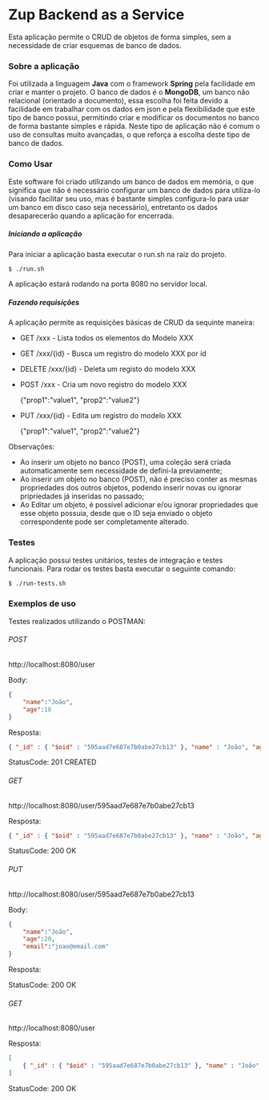 # Zup Backend as a Service
Esta aplicação permite o CRUD de objetos de forma simples, sem a necessidade de criar esquemas de banco de dados. 
### Sobre a aplicação
Foi utilizada a linguagem **Java** com o framework **Spring** pela facilidade em criar e manter o projeto. 
O banco de dados é o **MongoDB**, um banco não relacional (orientado a documento), essa escolha foi feita devido a facilidade em trabalhar com os dados em json e pela flexibilidade que este tipo de banco possui, permitindo criar e modificar os documentos no banco de forma bastante simples e rápida. Neste tipo de aplicação não é comum o uso de consultas muito avançadas, o que reforça a escolha deste tipo de banco de dados.
### Como Usar
Este software foi criado utilizando um banco de dados em memória, o que significa que não é necessário configurar um banco de dados para utiliza-lo (visando facilitar seu uso, mas é bastante simples configura-lo para usar um banco em disco caso seja necessário), entretanto os dados desaparecerão quando a aplicação for encerrada. 
##### Iniciando a aplicação
Para iniciar a aplicação basta executar o run.sh na raiz do projeto.
```sh
$ ./run.sh
```
A aplicação estará rodando na porta 8080 no servidor local.
##### Fazendo requisições
A aplicação permite as requisições básicas de CRUD da sequinte maneira:
* GET /xxx - Lista todos os elementos do Modelo XXX
* GET /xxx/{id} - Busca um registro do modelo XXX por id
* DELETE /xxx/{id} - Deleta um registo do modelo XXX
* POST /xxx - Cria um novo registro do modelo XXX

    {"prop1":"value1", "prop2":"value2"}
* PUT /xxx/{id} - Edita um registro do modelo XXX

    {"prop1":"value1", "prop2":"value2"}

Observações: 
* Ao inserir um objeto no banco (POST), uma coleção será criada automaticamente sem necessidade de defini-la previamente; 
* Ao inserir um objeto no banco (POST), não é preciso conter as mesmas propriedades dos outros objetos, podendo inserir novas ou ignorar pripriedades já inseridas no passado;
* Ao Editar um objeto, é possível adicionar e/ou ignorar propriedades que esse objeto possuia, desde que o ID seja enviado o objeto correspondente pode ser completamente alterado.
### Testes
A aplicação possui testes unitários, testes de integração e testes funcionais.
Para rodar os testes basta executar o seguinte comando: 
```sh
$ ./run-tests.sh
```
### Exemplos de uso
Testes realizados utilizando o POSTMAN:
###### POST
http://localhost:8080/user

Body:
```json
{
    "name":"João",
	"age":18
}
```
Resposta:
```json
{ "_id" : { "$oid" : "595aad7e687e7b0abe27cb13" }, "name" : "João", "age" : 18 }
```
StatusCode: 201 CREATED
###### GET
http://localhost:8080/user/595aad7e687e7b0abe27cb13

Resposta:
```json
{ "_id" : { "$oid" : "595aad7e687e7b0abe27cb13" }, "name" : "João", "age" : 18}
```
StatusCode: 200 OK
###### PUT
http://localhost:8080/user/595aad7e687e7b0abe27cb13

Body:
```json
{
	"name":"João",
	"age":20,
	"email":"joao@email.com"
}
```

Resposta:

StatusCode: 200 OK
###### GET
http://localhost:8080/user

Resposta:
```json
[
    { "_id" : { "$oid" : "595aad7e687e7b0abe27cb13" }, "name" : "João", "age" : 20, "email" : "joao@email.com" }
]
```
StatusCode: 200 OK
